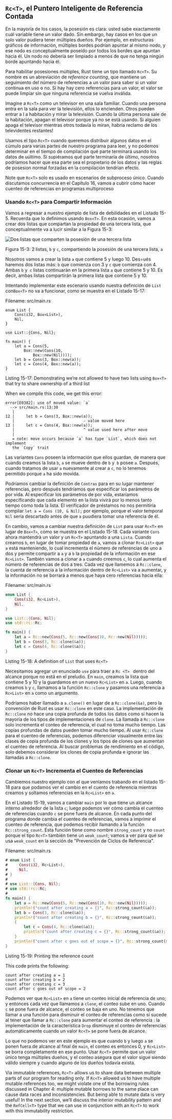 ## `Rc<T>`, el Puntero Inteligente de Referencia Contada

En la mayoría de los casos, la posesión es clara: usted sabe exactamente cuál variable
tiene un valor dado. Sin embargo, hay casos en los que un solo valor pudiera tener
múltiples dueños. Por ejemplo, en estructuras gráficos de información, múltiples bordes podrían
apuntar al mismo nodo, y ese nodo es conceptualmente poseído por todos los bordes que 
apuntan hacia él. Un nodo no debería ser limpiado a menos de que no tenga ningún borde 
apuntando hacia él.

Para habilitar posesiones múltiples, Rust tiene un tipo llamado `Rc<T>`. 
Su nombre es un abreviación de *reference counting*, que mantiene un seguimiento 
del número de referencias a un valor para saber si un valor continua en uso o no. 
Sí hay hay cero referencias para un valor, el valor se puede limpiar sin que ninguna
referencia se vuelva inválida.

Imagine a `Rc<T>` como un televisor en una sala familiar. Cuando una persona 
entra en la sala para ver la televisión, ellos lo encienden. Otros pueden entrar a l
a habitación y mirar la televisión. Cuando la última persona sale de la 
habitación, apagan  el televisor porque ya no se está usando. Si alguien apaga el televisor
mientras otros todavía lo miran, habría reclamo de los televidentes restantes!

Usamos el tipo `Rc<T>` cuando queremos distribuir algunos datos en el cúmulo para
varias partes de nuestro programa para leer, y no podemos determinar en el tiempo de compilación
qué parte terminará usando los datos de uúltimo. Si supiéramos qué parte terminaría
de último, nosotros podríamos hacer que esa parte sea el propietario de los datos y las reglas de posesion normal
forzadas en la compilación tendrían efecto.

Note que `Rc<T>` solo es usado en escenarios de subproceso único. Cuando discutamos
concurrencia en el Capítulo 16, vamos a cubrir cómo hacer cuenteo de referencias en
programas multiproceso

### Usando `Rc<T>` para Compartir Información

Vamos a regresar a nuestro ejemplo de lista de debilidades en el Listado 15-5. 
Recuerda que lo definimos usando `Box<T>`. En esta ocasión, vamos a crear dos listas que compartan 
la propiedad de una tercera lista, que conceptualmente va a lucir similar a la Figura 15-3:

<img alt="Dos listas que comparten la posesión de una tercera lista" src="img/trpl15-03.svg" class="center" />

<span class="caption">Figura 15-3: 2 listas, `b` y `c`, compartiendo la posesión de una tercera lista, `a`</span>

Nosotros vamos a crear la lista `a` que contiene 5 y luego 10. Des÷ués haremos dos 
listas más: `b` que comienza con 3 y `c` que comienza con 4. Ambas `b` y` c`
listas continuarán en la primera lista `a` que contiene 5 y 10. Es decir, 
ambas listas compartirán la primera lista que contiene 5 y 10.


Intentando implementar este escenario usando nuestra definición de `List` con` Box<T> `
no va a funcionar, como se muestra en el Listado 15-17:

<span class="filename">Filename: src/main.rs</span>

```rust,ignore
enum List {
    Cons(i32, Box<List>),
    Nil,
}

use List::{Cons, Nil};

fn main() {
    let a = Cons(5,
        Box::new(Cons(10,
            Box::new(Nil))));
    let b = Cons(3, Box::new(a));
    let c = Cons(4, Box::new(a));
}
```

<span class="caption">Listing 15-17: Demonstrating we’re not allowed to have
two lists using `Box<T>` that try to share ownership of a third list</span>

When we compile this code, we get this error:

```text
error[E0382]: use of moved value: `a`
  --> src/main.rs:13:30
   |
12 |     let b = Cons(3, Box::new(a));
   |                              - value moved here
13 |     let c = Cons(4, Box::new(a));
   |                              ^ value used here after move
   |
   = note: move occurs because `a` has type `List`, which does not implement
   the `Copy` trait
```

Las variantes `Cons` poseen la información que ellos guardan, de manera que cuando creamos 
la lista `b`, `a` se mueve dentro de `b` y` b` posee `a`. Después, cuando tratamos de 
usar `a` nuevamente al crear a `c`, no lo tenemos permitido porque `a` ha sido movida.

Podríamos cambiar la definición de `Contras` para en su lugar mantener referencias, pero después
tendríamos que especificar los parámetros de por vida. Al especificar los parámetros de por vida, 
estaríamos especificando que cada elemento en la lista vivirá 
por lo menos tanto tiempo como toda la lista. El verificador de préstamos no 
nos permitiría compilar `let a = Cons (10, & Nil);` por ejemplo, porque el valor 
temporal `Nil` sería descartado antes de que `a` puudiera tomar una referencia de él.

En cambio, vamos a cambiar nuestra definición de `List` para usar `Rc<T>` en lugar de
`Box<T>`, como se muestra en el Listado 15-18. Cada variante `Cons` ahora mantendrà un valor
y un `Rc<T>` apuntando a una `Lista`. Cuando creamos `b`, en lugar de tomar
propiedad de `a`, vamos a clonar `Rc<List>` que `a` está manteniendo, lo cual
incrementa el número de referencias de uno a dos y permite compartir a `a` y a `b` la 
propiedad de la información en ese `Rc<List>`. También vamos a clonar a `a` cuando creemos
`c`, lo cual aumenta el número de referencias de dos a tres. Cada vez que
llamemos a `Rc::clone`, la cuenta de referencia a la información dentro de `Rc<List>` va a
aumentar, y la información no se borrará a menos que haya cero referencias hacia ella:


<span class="filename">Filename: src/main.rs</span>

```rust
enum List {
    Cons(i32, Rc<List>),
    Nil,
}

use List::{Cons, Nil};
use std::rc::Rc;

fn main() {
    let a = Rc::new(Cons(5, Rc::new(Cons(10, Rc::new(Nil)))));
    let b = Cons(3, Rc::clone(&a));
    let c = Cons(4, Rc::clone(&a));
}
```

<span class="caption">Listing 15-18: A definition of `List` that uses
`Rc<T>`</span>
    
Necesitamos agregar un enunciado `use` para traer a `Rc <T> ` dentro del alcance porque no está
en el preludio. En `main`, creamos la lista que contiene 5 y 10 y la guardamos en
un nuevo `Rc<List>` en `a`. Luego, cuando creamos `b` y `c`, llamamos a la función
`Rc::clone` y pasamos una referencia a `Rc<List>` en `a` como un
argumento.    

Podríamos haber llamado a `a.clone()` en lugar de a `Rc::clone(&a)`, pero la convención de Rust
es usar `Rc::clone` en este caso. La implementación de `Rc::clone` no hace una copia profunda de 
todos los datos como sí hacen la mayoría de los tipos de 
implementaciones de `clone`. La llamada a `Rc::clone` solo incrementa el
conteo de referencia, el cual no toma mucho tiempo. Las copias profundas de datos pueden tomar
mucho tiempo. Al usar `Rc::clone` para el cuenteo de referencias, podemos diferenciar visualmente 
entre las clases de copia profunda de los clones y los tipos de clones que
aumentan el cuenteo de referencia. Al buscar problemas de rendimiento en el
código, solo debemos considerar los clones de copia profunda e ignorar las llamadas a
`Rc::clone`.

### Clonar un `Rc<T>` Incrementa el Cuenteo de Referencias

Cambiemos nuestro ejemplo con el que veníamos trabando en el listado 15-18 para que 
podamos ver el cambio en el cuento de referencia mientras creamos y soltamos referencias en la `Rc<List>` en `a`.

En el Listado 15-19, vamos a cambiar `main` por lo que tiene un alcance interno alrededor de la lista `c`;
luego podemos ver cómo cambia el cuenteo de referencias cuando `c` se pone fuera de alcance. En
cada punto del programa donde cambia el cuenteo de referencias, vamos a imprimir el
cuenteo de referencia, que podemos recibir llamando a la función `Rc::strong_count`.
Esta función tiene como nombre `strong_count` y no `count` porque el tipo `Rc<T>` 
también tiene un `weak_count`; vamos a ver para qué se usa `weak_count` en la sección de
"Prevención de Ciclos de Referencia".

<span class="filename">Filename: src/main.rs</span>

```rust
# enum List {
#     Cons(i32, Rc<List>),
#     Nil,
# }
#
# use List::{Cons, Nil};
# use std::rc::Rc;
#
fn main() {
    let a = Rc::new(Cons(5, Rc::new(Cons(10, Rc::new(Nil)))));
    println!("count after creating a = {}", Rc::strong_count(&a));
    let b = Cons(3, Rc::clone(&a));
    println!("count after creating b = {}", Rc::strong_count(&a));
    {
        let c = Cons(4, Rc::clone(&a));
        println!("count after creating c = {}", Rc::strong_count(&a));
    }
    println!("count after c goes out of scope = {}", Rc::strong_count(&a));
}
```

<span class="caption">Listing 15-19: Printing the reference count</span>

This code prints the following:

```text
count after creating a = 1
count after creating b = 2
count after creating c = 3
count after c goes out of scope = 2
```

Podemos ver que `Rc<List>` en `a` tiene un conteo inicial de referencia de uno;
y entonces cada vez que llamamos a `clone`, el conteo sube en uno. Cuando `c` se pone fuera de
alcance, el conteo se baja en uno. No tenemos que llamar a una función para disminuir
el conteo de referencias como sí sucede al tener que llamar a `Rc::clone` para aumentar el conteo de referencia
: la implementación de la característica `Drop` disminuye el conteo de referencias
automáticamente cuando un valor `Rc<T>` se pone fuera de alcance.

Lo que no podemos ver en este ejemplo es que cuando `b` y luego `a` se ponen fuera de alcance
al final de `main`, el conteo es entonces 0, y `Rc<List> `se borra
completamente en ese punto. Usar `Rc<T>` permite que un valor único tenga
múltiples dueños, y el conteo asegura que el valor sigue siendo válido siempre y cuando 
alguno de los dueños todavía exista.

Via immutable references, `Rc<T>` allows us to share data between multiple
parts of our program for reading only. If `Rc<T>` allowed us to have multiple
mutable references too, we might violate one of the borrowing rules discussed
in Chapter 4: multiple mutable borrows to the same place can cause data races
and inconsistencies. But being able to mutate data is very useful! In the next
section, we’ll discuss the interior mutability pattern and the `RefCell<T>`
type that we can use in conjunction with an `Rc<T>` to work with this
immutability restriction.
